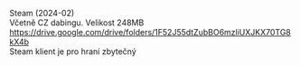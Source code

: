 Steam (2024-02)
<br/>
Včetně CZ dabingu. Velikost 248MB https://drive.google.com/drive/folders/1F52J55dtZubBO6mzliUXJKX70TG8kX4b
<br/>
Steam klient je pro hraní zbytečný
